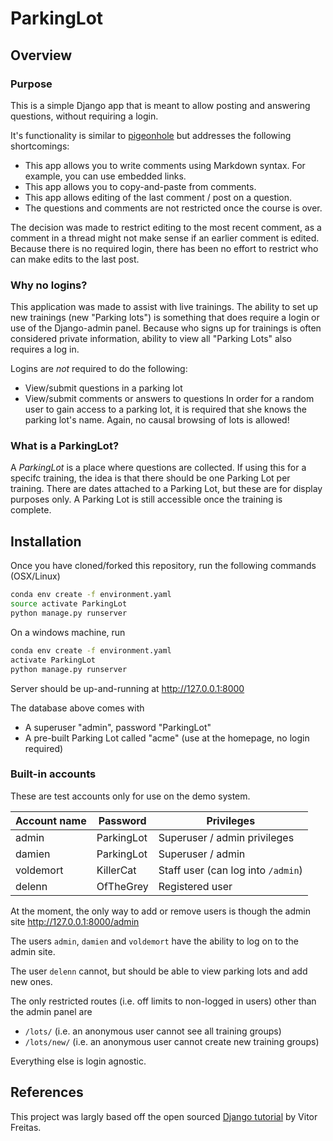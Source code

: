 # ParkingLot

## Overview
### Purpose

This is a simple Django app that is meant to allow posting and answering questions, without requiring a login.

It's functionality is similar to [pigeonhole](http://pigeonhole.at/) but addresses the following shortcomings:

* This app allows you to write comments using Markdown syntax. For example, you can use embedded links.
* This app allows you to copy-and-paste from comments.
* This app allows editing of the last comment / post on a question.
* The questions and comments are not restricted once the course is over.

The decision was made to restrict editing to the most recent comment, as a comment in a thread might not make sense if
an earlier comment is edited. Because there is no required login, there has been no effort to restrict who can make
edits to the last post.

### Why no logins?

This application was made to assist with live trainings. The ability to set up new trainings (new "Parking lots") is
something that does require a login or use of the Django-admin panel. Because who signs up for trainings is often
considered private information, ability to view all "Parking Lots" also requires a log in.

Logins are _not_ required to do the following:
* View/submit questions in a parking lot
* View/submit comments or answers to questions
In order for a random user to gain access to a parking lot, it is required that she knows the parking lot's name. Again,
no causal browsing of lots is allowed!

### What is a ParkingLot?

A *ParkingLot* is a place where questions are collected. If using this for a specifc training, the idea is that there
should be one Parking Lot per training. There are dates attached to a Parking Lot, but these are for display purposes
only. A Parking Lot is still accessible once the training is complete.

## Installation

Once you have cloned/forked this repository, run the following commands (OSX/Linux)
```bash
conda env create -f environment.yaml
source activate ParkingLot
python manage.py runserver
```

On a windows machine, run
```bash
conda env create -f environment.yaml
activate ParkingLot
python manage.py runserver
```

Server should be up-and-running at http://127.0.0.1:8000

The database above comes with
* A superuser "admin", password "ParkingLot"
* A pre-built Parking Lot called "acme" (use at the homepage, no login required)

### Built-in accounts

These are test accounts only for use on the demo system.

| Account name | Password | Privileges |
| --- | --- | --- |
| admin | ParkingLot | Superuser / admin privileges |
| damien | ParkingLot | Superuser / admin |
| voldemort | KillerCat | Staff user (can log into `/admin`) |
| delenn | OfTheGrey | Registered user |

At the moment, the only way to add or remove users is though the admin site http://127.0.0.1:8000/admin

The users `admin`, `damien` and `voldemort` have the ability to log on to the admin site.

The user `delenn` cannot, but should be able to view parking lots and add new ones.

The only restricted routes (i.e. off limits to non-logged in users) other than the admin panel are

* `/lots/` (i.e. an anonymous user cannot see all training groups)
* `/lots/new/` (i.e. an anonymous user cannot create new training groups)

Everything else is login agnostic.

## References

This project was largly based off the open sourced [Django tutorial](https://simpleisbetterthancomplex.com/series/beginners-guide/1.11/) by Vitor Freitas.

